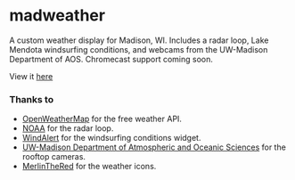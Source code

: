 # madweather
A custom weather display for Madison, WI. Includes a radar loop, Lake Mendota windsurfing conditions, and webcams from the UW-Madison Department of AOS. Chromecast support coming soon.

View it [here](http://seanmorton.github.io/madweather)

### Thanks to

* [OpenWeatherMap](http://openweathermap.org) for the free weather API.
* [NOAA](http://radar.weather.gov/) for the radar loop.
* [WindAlert](http://www.windalert.com/) for the windsurfing conditions widget.
* [UW-Madison Department of Atmospheric and Oceanic Sciences](http://aos.wisc.edu) for the rooftop cameras.
* [MerlinTheRed](http://merlinthered.deviantart.com/art/plain-weather-icons-157162192) for the weather icons.
